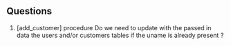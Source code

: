 ## Questions
1) [add_customer] procedure Do we need to update with the passed in data the users and/or customers tables if the uname is already present ?
